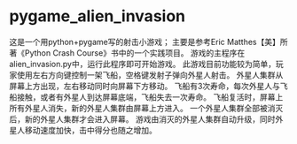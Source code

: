 # pygame_alien_invasion
这是一个用python+pygame写的射击小游戏；
主要是参考Eric Matthes【美】所著《Python Crash Course》书中的一个实践项目。
游戏的主程序在alien_invasion.py中，运行此程序即可开始游戏。
此游戏目前功能较为简单，玩家使用左右方向键控制一架飞船，空格键发射子弹向外星人射击。
外星人集群从屏幕上方出现，左右移动同时向屏幕下方移动。
飞船有3次寿命，每次外星人与飞船接触，或者有外星人到达屏幕底端，飞船失去一次寿命。
飞船复活时，屏幕上所有外星人消失，新的外星人集群由屏幕上方进入。
一个外星人集群全部被消灭后，新的外星人集群才会进入屏幕。
游戏由消灭的外星人集群自动升级，同时外星人移动速度加快，击中得分也随之增加。
